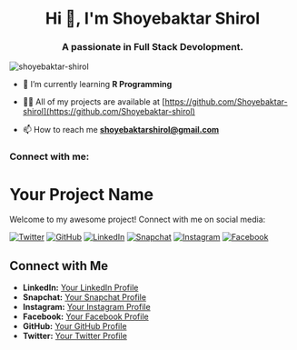 <h1 align="center">Hi 👋, I'm Shoyebaktar Shirol</h1>
<h3 align="center">A passionate in Full Stack Devolopment.</h3>

<p align="left"> <img src="https://komarev.com/ghpvc/?username=shoyebaktar-shirol&label=Profile%20views&color=0e75b6&style=flat" alt="shoyebaktar-shirol" /> </p>

- 🌱 I’m currently learning **R Programming**

- 👨‍💻 All of my projects are available at [https://github.com/Shoyebaktar-shirol](https://github.com/Shoyebaktar-shirol)

- 📫 How to reach me **shoyebaktarshirol@gmail.com**

<h3 align="left">Connect with me:</h3>
<p align="left">

# Your Project Name

Welcome to my awesome project! Connect with me on social media:

[![Twitter](https://img.shields.io/badge/Twitter-Follow-blue?logo=twitter&style=flat-square)](https://twitter.com/your_twitter_handle)
[![GitHub](https://img.shields.io/badge/GitHub-Follow-blue?logo=github&style=flat-square)](https://github.com/your_github_username)
[![LinkedIn](https://img.shields.io/badge/LinkedIn-Connect-blue?logo=linkedin&style=flat-square)](https://www.linkedin.com/in/your_linkedin_profile)
[![Snapchat](https://img.shields.io/badge/Snapchat-Add-yellow?logo=snapchat&style=flat-square)](https://www.snapchat.com/add/your_snapchat_username)
[![Instagram](https://img.shields.io/badge/Instagram-Follow-orange?logo=instagram&style=flat-square)](https://www.instagram.com/your_instagram_profile)
[![Facebook](https://img.shields.io/badge/Facebook-Like-blue?logo=facebook&style=flat-square)](https://www.facebook.com/your_facebook_profile)

<!-- Add more social media links as needed -->

## Connect with Me

- **LinkedIn:** [Your LinkedIn Profile](https://www.linkedin.com/in/your_linkedin_profile)
- **Snapchat:** [Your Snapchat Profile](https://www.snapchat.com/add/your_snapchat_username)
- **Instagram:** [Your Instagram Profile](https://www.instagram.com/your_instagram_profile)
- **Facebook:** [Your Facebook Profile](https://www.facebook.com/your_facebook_profile)
- **GitHub:** [Your GitHub Profile](https://github.com/your_github_username)
- **Twitter:** [Your Twitter Profile](https://twitter.com/your_twitter_handle)

